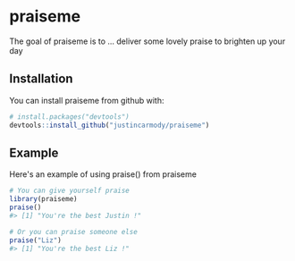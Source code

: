 
<!-- README.md is generated from README.Rmd. Please edit that file -->
praiseme
========

The goal of praiseme is to ... deliver some lovely praise to brighten up your day

Installation
------------

You can install praiseme from github with:

``` r
# install.packages("devtools")
devtools::install_github("justincarmody/praiseme")
```

Example
-------

Here's an example of using praise() from praiseme

``` r
# You can give yourself praise
library(praiseme)
praise()
#> [1] "You're the best Justin !"

# Or you can praise someone else
praise("Liz")
#> [1] "You're the best Liz !"
```
